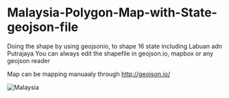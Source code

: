 # Malaysia-Polygon-Map-with-State-geojson-file
Doing the shape by using geojsonio, to shape 16 state including Labuan adn Putrajaya
You can always edit the shapefile in geojson.io, mapbox or any geojson reader

Map can be mapping manuaaly through http://geojson.io/


![Malaysia](https://user-images.githubusercontent.com/43713830/74114482-3fe83d00-4be5-11ea-9966-6c43ad5cc9d9.PNG)
